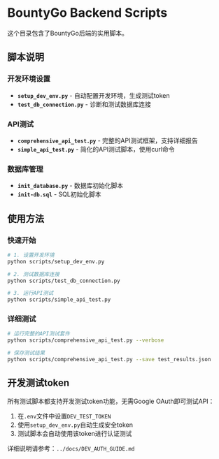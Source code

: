 # BountyGo Backend Scripts

这个目录包含了BountyGo后端的实用脚本。

## 脚本说明

### 开发环境设置
- **`setup_dev_env.py`** - 自动配置开发环境，生成测试token
- **`test_db_connection.py`** - 诊断和测试数据库连接

### API测试
- **`comprehensive_api_test.py`** - 完整的API测试框架，支持详细报告
- **`simple_api_test.py`** - 简化的API测试脚本，使用curl命令

### 数据库管理
- **`init_database.py`** - 数据库初始化脚本
- **`init-db.sql`** - SQL初始化脚本

## 使用方法

### 快速开始
```bash
# 1. 设置开发环境
python scripts/setup_dev_env.py

# 2. 测试数据库连接
python scripts/test_db_connection.py

# 3. 运行API测试
python scripts/simple_api_test.py
```

### 详细测试
```bash
# 运行完整的API测试套件
python scripts/comprehensive_api_test.py --verbose

# 保存测试结果
python scripts/comprehensive_api_test.py --save test_results.json
```

## 开发测试token

所有测试脚本都支持开发测试token功能，无需Google OAuth即可测试API：

1. 在`.env`文件中设置`DEV_TEST_TOKEN`
2. 使用`setup_dev_env.py`自动生成安全token
3. 测试脚本会自动使用该token进行认证测试

详细说明请参考：`../docs/DEV_AUTH_GUIDE.md`
